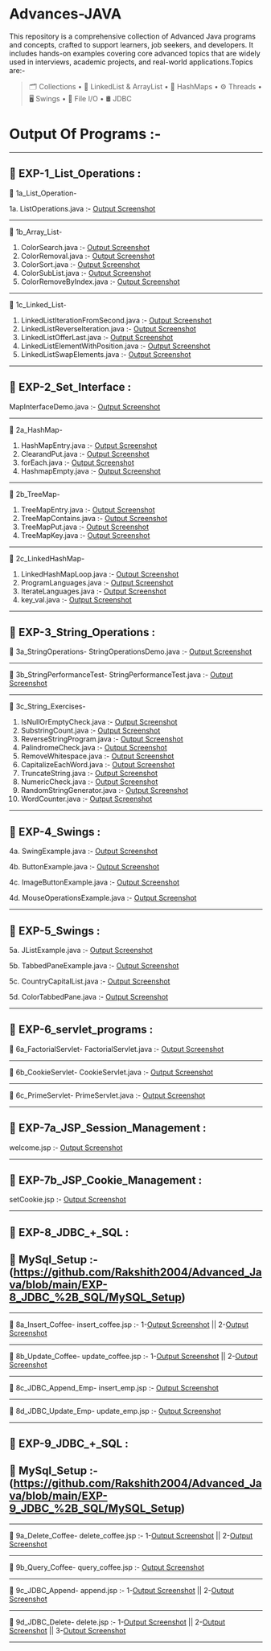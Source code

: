 # Advances-JAVA

This repository is a comprehensive collection of Advanced Java programs and concepts, crafted to support learners, job seekers, and developers. It includes hands-on examples covering core advanced topics that are widely used in interviews, academic projects, and real-world applications.Topics are:-
> 🗂️ Collections • 🔄 LinkedList & ArrayList • 🧮 HashMaps • ⚙️ Threads • 🖥️  Swings • 📄 File I/O • 🛢️ JDBC

# Output Of Programs :-
-----------------------------------------------------------------------------------------------------------------------------------------  

## 📄 EXP-1_List_Operations :

📄 1a_List_Operation-

1a. ListOperations.java :- [Output Screenshot](https://github.com/Rakshith2004/Advanced_Java/blob/main/EXP-1_List_Operations/1a_List_Operations/Screenshot-1a_ListOperations.png)

----------------------------------------------------------------------------------------------------------------------------------------- 

📄 1b_Array_List-

1. ColorSearch.java        :- [Output Screenshot](https://github.com/Rakshith2004/Advanced_Java/blob/main/EXP-1_List_Operations/1b_Array_List/Screenshot%201b_arraylist_ColorSearch.png)
2. ColorRemoval.java       :- [Output Screenshot](https://github.com/Rakshith2004/Advanced_Java/blob/main/EXP-1_List_Operations/1b_Array_List/Screenshot%201b_arraylist_ColorRemoval.png)
3. ColorSort.java          :- [Output Screenshot](https://github.com/Rakshith2004/Advanced_Java/blob/main/EXP-1_List_Operations/1b_Array_List/Screenshot%201b_arraylist_ColorSort.png)
4. ColorSubList.java       :- [Output Screenshot](https://github.com/Rakshith2004/Advanced_Java/blob/main/EXP-1_List_Operations/1b_Array_List/Screenshot%201b_arraylist_ColorSublist.png)
5. ColorRemoveByIndex.java :- [Output Screenshot](https://github.com/Rakshith2004/Advanced_Java/blob/main/EXP-1_List_Operations/1b_Array_List/Screenshot%201b_arraylist_ColorRemoveByIndex.png)

----------------------------------------------------------------------------------------------------------------------------------------- 

📄 1c_Linked_List-

1. LinkedListIterationFromSecond.java :- [Output Screenshot](https://github.com/Rakshith2004/Advanced_Java/blob/main/EXP-1_List_Operations/1c_Linked_List/Screenshot-1c_LinkedList_IterationFromSecond.png)
2. LinkedListReverseIteration.java    :- [Output Screenshot](https://github.com/Rakshith2004/Advanced_Java/blob/main/EXP-1_List_Operations/1c_Linked_List/Screenshot-1c_LinkedList_ReverseIteration.png)
3. LinkedListOfferLast.java           :- [Output Screenshot](https://github.com/Rakshith2004/Advanced_Java/blob/main/EXP-1_List_Operations/1c_Linked_List/Screenshot-1c_LinkedList_OfferLast.png)
4. LinkedListElementWithPosition.java :- [Output Screenshot](https://github.com/Rakshith2004/Advanced_Java/blob/main/EXP-1_List_Operations/1c_Linked_List/Screenshot-1c_LinkedList_ElementWithPosition.png)
5. LinkedListSwapElements.java        :- [Output Screenshot](https://github.com/Rakshith2004/Advanced_Java/blob/main/EXP-1_List_Operations/1c_Linked_List/Screenshot-1c_LinkedList_SwapElements.png)
 
----------------------------------------------------------------------------------------------------------------------------------------- 

## 📄 EXP-2_Set_Interface :

MapInterfaceDemo.java :- [Output Screenshot](https://github.com/Rakshith2004/Advanced_Java/blob/main/EXP-2_Set_Interface/MapInterfaceDemo.png)

-----------------------------------------------------------------------------------------------------------------------------------------  

📄 2a_HashMap-

1. HashMapEntry.java :- [Output Screenshot](https://github.com/Rakshith2004/Advanced_Java/blob/main/EXP-2_Set_Interface/2a_HashMap/Screenshot-HashMap_1.png)
2. ClearandPut.java  :- [Output Screenshot](https://github.com/Rakshith2004/Advanced_Java/blob/main/EXP-2_Set_Interface/2a_HashMap/Screenshot-HashMap_2.png)
3. forEach.java      :- [Output Screenshot](https://github.com/Rakshith2004/Advanced_Java/blob/main/EXP-2_Set_Interface/2a_HashMap/Screenshot-HashMap_3.png)
4. HashmapEmpty.java :- [Output Screenshot](https://github.com/Rakshith2004/Advanced_Java/blob/main/EXP-2_Set_Interface/2a_HashMap/Screenshot-HashMap_4.png)

-----------------------------------------------------------------------------------------------------------------------------------------  

📄 2b_TreeMap-

1. TreeMapEntry.java    :- [Output Screenshot](https://github.com/Rakshith2004/Advanced_Java/blob/main/EXP-2_Set_Interface/2b_TreeMap/Screenshot-Tree_Map_1.png)
2. TreeMapContains.java :- [Output Screenshot](https://github.com/Rakshith2004/Advanced_Java/blob/main/EXP-2_Set_Interface/2b_TreeMap/Screenshot-Tree_Map_2.png)
3. TreeMapPut.java      :- [Output Screenshot](https://github.com/Rakshith2004/Advanced_Java/blob/main/EXP-2_Set_Interface/2b_TreeMap/Screenshot-Tree_Map_3.png)
4. TreeMapKey.java      :- [Output Screenshot](https://github.com/Rakshith2004/Advanced_Java/blob/main/EXP-2_Set_Interface/2b_TreeMap/Screenshot-Tree_Map_4.png)

-----------------------------------------------------------------------------------------------------------------------------------------  

📄 2c_LinkedHashMap-

1. LinkedHashMapLoop.java :- [Output Screenshot](https://github.com/Rakshith2004/Advanced_Java/blob/main/EXP-2_Set_Interface/2c_LinkedHashMap/Screenshot-Linked_HashMap_1.png)
2. ProgramLanguages.java  :- [Output Screenshot](https://github.com/Rakshith2004/Advanced_Java/blob/main/EXP-2_Set_Interface/2c_LinkedHashMap/Screenshot-Linked_HashMap_2.png)
3. IterateLanguages.java  :- [Output Screenshot](https://github.com/Rakshith2004/Advanced_Java/blob/main/EXP-2_Set_Interface/2c_LinkedHashMap/Screenshot-Linked_HashMap_3.png)
4. key_val.java           :- [Output Screenshot](https://github.com/Rakshith2004/Advanced_Java/blob/main/EXP-2_Set_Interface/2c_LinkedHashMap/Screenshot-Linked_HashMap_4.png)

-----------------------------------------------------------------------------------------------------------------------------------------  

## 📄 EXP-3_String_Operations :

📄 3a_StringOperations- 
StringOperationsDemo.java :-  [Output Screenshot](https://github.com/Rakshith2004/Advanced_Java/blob/main/EXP-3_String_Operations/3a_StringOperations/Screenshot-3a_String_Operations.png)

-----------------------------------------------------------------------------------------------------------------------------------------  

📄 3b_StringPerformanceTest-
StringPerformanceTest.java :- [Output Screenshot](https://github.com/Rakshith2004/Advanced_Java/blob/main/EXP-3_String_Operations/3b_StringPerformanceTest/Screenshot%203b_string_StringPerformanceTest.png)

-----------------------------------------------------------------------------------------------------------------------------------------  

📄 3c_String_Exercises-
1. IsNullOrEmptyCheck.java :- [Output Screenshot](https://github.com/Rakshith2004/Advanced_Java/blob/main/EXP-3_String_Operations/3c_String_Exercises/Screenshot-3c_String_IsNullOrEmptyCheck.png)
2. SubstringCount.java :- [Output Screenshot](https://github.com/Rakshith2004/Advanced_Java/blob/main/EXP-3_String_Operations/3c_String_Exercises/Screenshot-3c_String_SubstringCount.png)
3. ReverseStringProgram.java :- [Output Screenshot](https://github.com/Rakshith2004/Advanced_Java/blob/main/EXP-3_String_Operations/3c_String_Exercises/Screenshot-3c_String_ReverseStringProgram.png)
4. PalindromeCheck.java :- [Output Screenshot](https://github.com/Rakshith2004/Advanced_Java/blob/main/EXP-3_String_Operations/3c_String_Exercises/Screenshot-3c_String_PalindromeCheck.png)
5. RemoveWhitespace.java :- [Output Screenshot](https://github.com/Rakshith2004/Advanced_Java/blob/main/EXP-3_String_Operations/3c_String_Exercises/Screenshot-3c_String_RemoveWhitespace.png)
6. CapitalizeEachWord.java :- [Output Screenshot](https://github.com/Rakshith2004/Advanced_Java/blob/main/EXP-3_String_Operations/3c_String_Exercises/Screenshot-3c_String_CapitalizeEachWord.png)
7. TruncateString.java :- [Output Screenshot](https://github.com/Rakshith2004/Advanced_Java/blob/main/EXP-3_String_Operations/3c_String_Exercises/Screenshot-3c_String_TruncateString.png)
8. NumericCheck.java :- [Output Screenshot](https://github.com/Rakshith2004/Advanced_Java/blob/main/EXP-3_String_Operations/3c_String_Exercises/Screenshot-3c_String_NumericCheck.png)
9. RandomStringGenerator.java :- [Output Screenshot](https://github.com/Rakshith2004/Advanced_Java/blob/main/EXP-3_String_Operations/3c_String_Exercises/Screenshot-3c_String_RandomStringGenerator.png)
10. WordCounter.java :- [Output Screenshot](https://github.com/Rakshith2004/Advanced_Java/blob/main/EXP-3_String_Operations/3c_String_Exercises/Screenshot-3c_String_WordCounter.png)

-----------------------------------------------------------------------------------------------------------------------------------------  

## 📄 EXP-4_Swings :

4a. SwingExample.java :- [Output Screenshot](https://github.com/Rakshith2004/Advanced_Java/blob/main/EXP-4_Swings/Screenshot-4a_Swings_SwingExample.png)

4b. ButtonExample.java :- [Output Screenshot](https://github.com/Rakshith2004/Advanced_Java/blob/main/EXP-4_Swings/Screenshot-4b_Swings_ButtonExample.png)

4c. ImageButtonExample.java :- [Output Screenshot](https://github.com/Rakshith2004/Advanced_Java/blob/main/EXP-4_Swings/Screenshot-4c_Swings_ImageButtonExample.png)

4d. MouseOperationsExample.java :- [Output Screenshot](https://github.com/Rakshith2004/Advanced_Java/blob/main/EXP-4_Swings/Screenshot-4d_Swings_MouseOperationsExample.png)

-----------------------------------------------------------------------------------------------------------------------------------------  

## 📄 EXP-5_Swings :

5a. JListExample.java :- [Output Screenshot](https://github.com/Rakshith2004/Advanced_Java/blob/main/EXP-5_Swings/Screenshot-5a_Swings_JListExample.png)

5b. TabbedPaneExample.java :- [Output Screenshot](https://github.com/Rakshith2004/Advanced_Java/blob/main/EXP-5_Swings/Screenshot-5b_Swings_TabbedPaneExample.png)

5c. CountryCapitalList.java :- [Output Screenshot](https://github.com/Rakshith2004/Advanced_Java/blob/main/EXP-5_Swings/Screenshot-5c_Swings_CountryCapitalList.png)

5d. ColorTabbedPane.java :- [Output Screenshot](https://github.com/Rakshith2004/Advanced_Java/blob/main/EXP-5_Swings/Screenshot-5d_Swings_ColorTabbedPane.png)

-----------------------------------------------------------------------------------------------------------------------------------------  

## 📄 EXP-6_servlet_programs :

📄 6a_FactorialServlet-
FactorialServlet.java :- [Output Screenshot](https://github.com/Rakshith2004/Advanced_Java/blob/main/EXP-6_servlet_programs/6a_FactorialServlet/Screenshot-6a_FactorialServlet.png)

-----------------------------------------------------------------------------------------------------------------------------------------  

📄 6b_CookieServlet-
CookieServlet.java  :- [Output Screenshot](https://github.com/Rakshith2004/Advanced_Java/blob/main/EXP-6_servlet_programs/6b_CookieServlet/Screenshot-6b_CookieServlet.jpg)

-----------------------------------------------------------------------------------------------------------------------------------------  

📄 6c_PrimeServlet-
PrimeServlet.java :- [Output Screenshot](https://github.com/Rakshith2004/Advanced_Java/blob/main/EXP-6_servlet_programs/6c_PrimeServlet/Screenshot-6c_PrimeServlet.jpg)

-----------------------------------------------------------------------------------------------------------------------------------------  

## 📄 EXP-7a_JSP_Session_Management :

welcome.jsp :- [Output Screenshot](https://github.com/Rakshith2004/Advanced_Java/blob/main/EXP-7a_JSP_Session_Management/Screenshot-7a_Session_Management.png)

-----------------------------------------------------------------------------------------------------------------------------------------  

## 📄 EXP-7b_JSP_Cookie_Management :

setCookie.jsp :- [Output Screenshot](https://github.com/Rakshith2004/Advanced_Java/blob/main/EXP-7b_JSP_Cookie_Management/Screenshot-7b_Cookie_Management.png)

-----------------------------------------------------------------------------------------------------------------------------------------  

## 📄 EXP-8_JDBC_+_SQL :

## 🐬 MySql_Setup :- (https://github.com/Rakshith2004/Advanced_Java/blob/main/EXP-8_JDBC_%2B_SQL/MySQL_Setup)

-----------------------------------------------------------------------------------------------------------------------------------------  

📄 8a_Insert_Coffee-
insert_coffee.jsp :- 1-[Output Screenshot](https://github.com/Rakshith2004/Advanced_Java/blob/main/EXP-8_JDBC_%2B_SQL/8a_Insert_Coffee/8a1.png) ||
2-[Output Screenshot](https://github.com/Rakshith2004/Advanced_Java/blob/main/EXP-8_JDBC_%2B_SQL/8a_Insert_Coffee/8a2.png)

-----------------------------------------------------------------------------------------------------------------------------------------  

📄 8b_Update_Coffee-
update_coffee.jsp :- 1-[Output Screenshot](https://github.com/Rakshith2004/Advanced_Java/blob/main/EXP-8_JDBC_%2B_SQL/8b_Update_Coffee/8b1.png) ||
2-[Output Screenshot](https://github.com/Rakshith2004/Advanced_Java/blob/main/EXP-8_JDBC_%2B_SQL/8b_Update_Coffee/8b2.png)

-----------------------------------------------------------------------------------------------------------------------------------------  

📄 8c_JDBC_Append_Emp-
insert_emp.jsp :- [Output Screenshot](https://github.com/Rakshith2004/Advanced_Java/blob/main/EXP-8_JDBC_%2B_SQL/8c_JDBC_Append_Emp/Screenshot-8c_JDBC_append.png)

-----------------------------------------------------------------------------------------------------------------------------------------  

📄 8d_JDBC_Update_Emp-
update_emp.jsp :- [Output Screenshot](https://github.com/Rakshith2004/Advanced_Java/blob/main/EXP-8_JDBC_%2B_SQL/8d_JDBC_Update_Emp/Screenshot-8d_JDBC_Update.png)

-----------------------------------------------------------------------------------------------------------------------------------------  

## 📄 EXP-9_JDBC_+_SQL :

## 🐬 MySql_Setup :- (https://github.com/Rakshith2004/Advanced_Java/blob/main/EXP-9_JDBC_%2B_SQL/MySQL_Setup)

-----------------------------------------------------------------------------------------------------------------------------------------  

📄 9a_Delete_Coffee- 
delete_coffee.jsp :- 1-[Output Screenshot](https://github.com/Rakshith2004/Advanced_Java/blob/main/EXP-9_JDBC_%2B_SQL/9a_Delete_Coffee/9a1.png) ||
2-[Output Screenshot](https://github.com/Rakshith2004/Advanced_Java/blob/main/EXP-9_JDBC_%2B_SQL/9a_Delete_Coffee/9a2.png)

-----------------------------------------------------------------------------------------------------------------------------------------  

📄 9b_Query_Coffee-
query_coffee.jsp :- [Output Screenshot](https://github.com/Rakshith2004/Advanced_Java/blob/main/EXP-9_JDBC_%2B_SQL/9b_Query_Coffee/9b1.png)

-----------------------------------------------------------------------------------------------------------------------------------------  

📄 9c_JDBC_Append- 
append.jsp :- 1-[Output Screenshot](https://github.com/Rakshith2004/Advanced_Java/blob/main/EXP-9_JDBC_%2B_SQL/9c_JDBC_Append/9c1.jpg) ||
2-[Output Screenshot](https://github.com/Rakshith2004/Advanced_Java/blob/main/EXP-9_JDBC_+_SQL/9c_JDBC_Append/9c2%20.png)

-----------------------------------------------------------------------------------------------------------------------------------------  

📄 9d_JDBC_Delete-
delete.jsp :- 1-[Output Screenshot](https://github.com/Rakshith2004/Advanced_Java/blob/main/EXP-9_JDBC_%2B_SQL/9d_JDBC_Delete/9da.png) ||
2-[Output Screenshot](https://github.com/Rakshith2004/Advanced_Java/blob/main/EXP-9_JDBC_%2B_SQL/9d_JDBC_Delete/9db.png) ||
3-[Output Screenshot](https://github.com/Rakshith2004/Advanced_Java/blob/main/EXP-9_JDBC_%2B_SQL/9d_JDBC_Delete/9dc.png)

-----------------------------------------------------------------------------------------------------------------------------------------  





